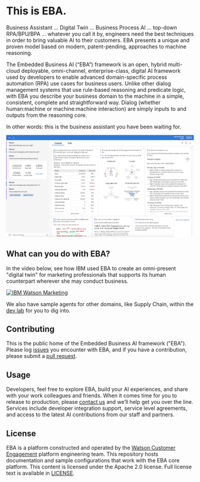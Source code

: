 # This is EBA.

Business Assistant ... Digital Twin ... Business Process AI ... top-down RPA/BPU/BPA ... whatever you call it by, engineers need the best techniques in order to bring valuable AI to their customers.  EBA presents a unique and proven model based on modern, patent-pending, approaches to machine reasoning.

The Embedded Business AI (“EBA”) framework is an open, hybrid multi-cloud deployable, omni-channel, enterprise-class, digital AI framework used by developers to enable advanced domain-specific process automation (RPA) use cases for business users. Unlike other dialog management systems that use rule-based reasoning and predicate logic, with EBA you describe your business domain to the machine in a simple, consistent, complete and straightforward way. Dialog (whether human:machine or machine:machine interaction) are simply inputs to and outputs from the reasoning core. 

In other words: this is the business assistant you have been waiting for.

[![Watson Marketing Assistant powered by EBA](../assets/img/eba_wma_screenshot.png "Watson Marketing Assistant powered by EBA")](../assets/img/eba_wma_screenshot.png)

## What can you do with EBA?

In the video below, see how IBM used EBA to create an omni-present "digital twin" for marketing professionals that supports its human counterpart wherever she may conduct business. 

[![IBM Watson Marketing](https://img.youtube.com/vi/KlavNwVEEuU/0.jpg)](https://www.youtube.com/watch?v=KlavNwVEEuU)

We also have sample agents for other domains, like Supply Chain, within the [dev lab](https://eba.ibm.com/assistant#/lab) for you to dig into.

## Contributing

This is the public home of the Embedded Business AI framework ("EBA"). Please log [issues](https://github.com/ibm-watson-embedded-business-assistant/eba-example-agents/issues) you encounter with EBA, and if you have a contribution, please submit a [pull request](https://github.com/ibm-watson-embedded-business-assistant/eba-example-agents/pulls).

## Usage

Developers, feel free to explore EBA, build your AI experiences, and share with your work colleagues and friends. When it comes time for you to release to production, please [contact us](https://github.com/mbordash) and we’ll help get you over the line.  Services include developer integration support, service level agreements, and access to the latest AI contributions from our staff and partners.

## License

EBA is a platform constructed and operated by the [Watson Customer Engagement](https://www.ibm.com/supply-chain) platform engineering team. This repository hosts documentation and sample configurations that work with the EBA core platform. This content is licensed under the Apache 2.0 license. Full license text is
available in [LICENSE](LICENSE.md).
